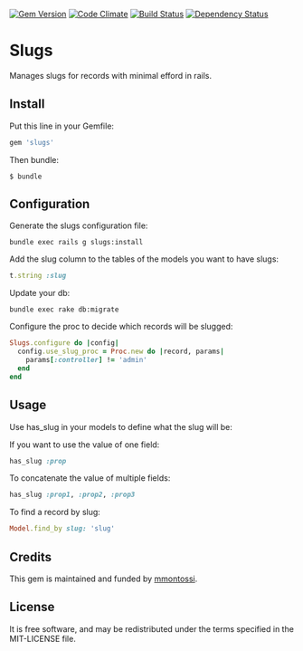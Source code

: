 [![Gem Version](https://badge.fury.io/rb/slugs.svg)](http://badge.fury.io/rb/slugs)
[![Code Climate](https://codeclimate.com/github/mmontossi/slugs/badges/gpa.svg)](https://codeclimate.com/github/mmontossi/slugs)
[![Build Status](https://travis-ci.org/mmontossi/slugs.svg)](https://travis-ci.org/mmontossis/slugs)
[![Dependency Status](https://gemnasium.com/mmontossi/slugs.svg)](https://gemnasium.com/mmontossi/slugs)

# Slugs

Manages slugs for records with minimal efford in rails.

## Install

Put this line in your Gemfile:
```ruby
gem 'slugs'
```

Then bundle:
```
$ bundle
```

## Configuration

Generate the slugs configuration file:
```
bundle exec rails g slugs:install
```

Add the slug column to the tables of the models you want to have slugs:
```ruby
t.string :slug
```

Update your db:
```
bundle exec rake db:migrate
```

Configure the proc to decide which records will be slugged:
```ruby
Slugs.configure do |config|
  config.use_slug_proc = Proc.new do |record, params|
    params[:controller] != 'admin'
  end
end
```

## Usage

Use has_slug in your models to define what the slug will be:

If you want to use the value of one field:
```ruby
has_slug :prop
```

To concatenate the value of multiple fields:
```ruby
has_slug :prop1, :prop2, :prop3
```

To find a record by slug:
```ruby
Model.find_by slug: 'slug'
```

## Credits

This gem is maintained and funded by [mmontossi](https://github.com/mmontossi).

## License

It is free software, and may be redistributed under the terms specified in the MIT-LICENSE file.
